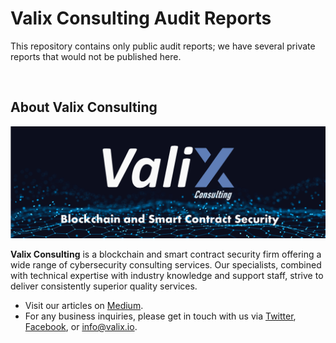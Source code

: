 # Valix Consulting Audit Reports
This repository contains only public audit reports; we have several private reports that would not be published here.

<br>

## About Valix Consulting

![Valix Logo](./assets/Valix-logo.png)

**Valix Consulting** is a blockchain and smart contract security firm offering a wide range of cybersecurity consulting services. Our specialists, combined with technical expertise with industry knowledge and support staff, strive to deliver consistently superior quality services.

- Visit our articles on [Medium](https://medium.com/valixconsulting).
- For any business inquiries, please get in touch with us via [Twitter](https://twitter.com/valixconsulting), [Facebook](https://www.facebook.com/ValixConsulting), or [info@valix.io](mailto:info@valix.io).
